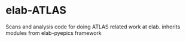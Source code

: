 # elab-ATLAS
Scans and analysis code for doing ATLAS related work at elab. inherits modules from elab-pyepics framework
